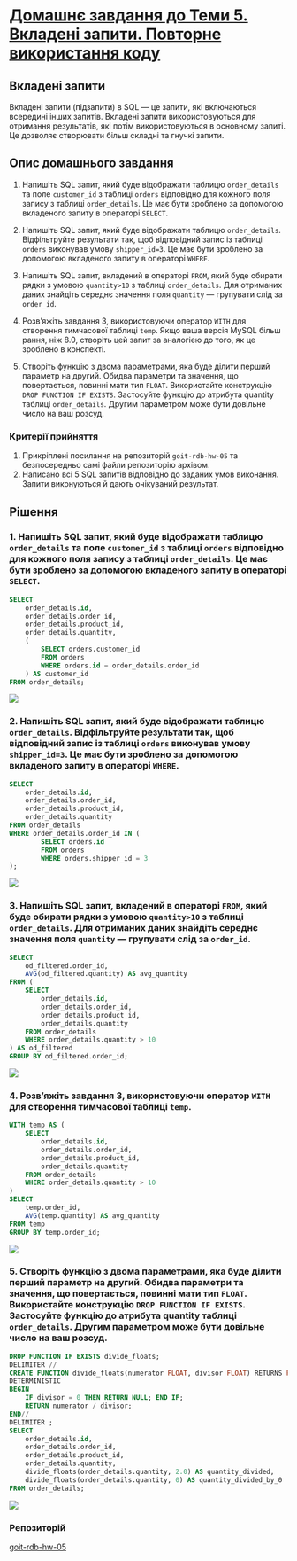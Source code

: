 # [Домашнє завдання до Теми 5. Вкладені запити. Повторне використання коду](https://www.edu.goit.global/learn/25315460/21808779/22222325/homework)

## Вкладені запити

Вкладені запити (підзапити) в SQL — це запити, які включаються всередині інших запитів. Вкладені запити використовуються для отримання результатів, які потім використовуються в основному запиті. Це дозволяє створювати більш складні та гнучкі запити.

## Опис домашнього завдання

1. Напишіть SQL запит, який буде відображати таблицю `order_details` та поле `customer_id` з таблиці `orders` відповідно для кожного поля запису з таблиці `order_details`.
Це має бути зроблено за допомогою вкладеного запиту в операторі `SELECT`.

2. Напишіть SQL запит, який буде відображати таблицю `order_details`. Відфільтруйте результати так, щоб відповідний запис із таблиці `orders` виконував умову `shipper_id=3`.
Це має бути зроблено за допомогою вкладеного запиту в операторі `WHERE`.

3. Напишіть SQL запит, вкладений в операторі `FROM`, який буде обирати рядки з умовою `quantity>10` з таблиці `order_details`. Для отриманих даних знайдіть середнє значення поля `quantity` — групувати слід за `order_id`.

4. Розв’яжіть завдання 3, використовуючи оператор `WITH` для створення тимчасової таблиці `temp`. Якщо ваша версія MySQL більш рання, ніж 8.0, створіть цей запит за аналогією до того, як це зроблено в конспекті.

5. Створіть функцію з двома параметрами, яка буде ділити перший параметр на другий. Обидва параметри та значення, що повертається, повинні мати тип `FLOAT`.
Використайте конструкцію `DROP FUNCTION IF EXISTS`. Застосуйте функцію до атрибута quantity таблиці `order_details`. Другим параметром може бути довільне число на ваш розсуд.

### Критерії прийняття

1. Прикріплені посилання на репозиторій `goit-rdb-hw-05` та безпосередньо самі файли репозиторію архівом.
2. Написано всі 5 SQL запитів відповідно до заданих умов виконання. Запити виконуються й дають очікуваний результат.

## Рішення

### 1. Напишіть SQL запит, який буде відображати таблицю `order_details` та поле `customer_id` з таблиці `orders` відповідно для кожного поля запису з таблиці `order_details`. Це має бути зроблено за допомогою вкладеного запиту в операторі `SELECT`.

```sql
SELECT
    order_details.id,
    order_details.order_id,
    order_details.product_id,
    order_details.quantity,
    (
        SELECT orders.customer_id
        FROM orders
        WHERE orders.id = order_details.order_id
    ) AS customer_id
FROM order_details;

```
![](./assets/order_details_customer_is.png)

### 2. Напишіть SQL запит, який буде відображати таблицю `order_details`. Відфільтруйте результати так, щоб відповідний запис із таблиці `orders` виконував умову `shipper_id=3`. Це має бути зроблено за допомогою вкладеного запиту в операторі `WHERE`.

```sql
SELECT
    order_details.id,
    order_details.order_id,
    order_details.product_id,
    order_details.quantity
FROM order_details
WHERE order_details.order_id IN (
        SELECT orders.id
        FROM orders
        WHERE orders.shipper_id = 3
);
```

![](./assets/where_select.png)

### 3. Напишіть SQL запит, вкладений в операторі `FROM`, який буде обирати рядки з умовою `quantity>10` з таблиці `order_details`. Для отриманих даних знайдіть середнє значення поля `quantity` — групувати слід за `order_id`.

```sql
SELECT
    od_filtered.order_id,
    AVG(od_filtered.quantity) AS avg_quantity
FROM (
    SELECT
        order_details.id,
        order_details.order_id,
        order_details.product_id,
        order_details.quantity
    FROM order_details
    WHERE order_details.quantity > 10
) AS od_filtered
GROUP BY od_filtered.order_id;
```

![](./assets/select_group.png)


### 4. Розв’яжіть завдання 3, використовуючи оператор `WITH` для створення тимчасової таблиці `temp`.

```sql
WITH temp AS (
    SELECT
        order_details.id,
        order_details.order_id,
        order_details.product_id,
        order_details.quantity
    FROM order_details
    WHERE order_details.quantity > 10
)
SELECT
    temp.order_id,
    AVG(temp.quantity) AS avg_quantity
FROM temp
GROUP BY temp.order_id;
```

![](./assets/temp_table.png)

### 5. Створіть функцію з двома параметрами, яка буде ділити перший параметр на другий. Обидва параметри та значення, що повертається, повинні мати тип `FLOAT`. Використайте конструкцію `DROP FUNCTION IF EXISTS`. Застосуйте функцію до атрибута quantity таблиці `order_details`. Другим параметром може бути довільне число на ваш розсуд.

```sql
DROP FUNCTION IF EXISTS divide_floats;
DELIMITER //
CREATE FUNCTION divide_floats(numerator FLOAT, divisor FLOAT) RETURNS FLOAT
DETERMINISTIC
BEGIN
    IF divisor = 0 THEN RETURN NULL; END IF;
    RETURN numerator / divisor;
END//
DELIMITER ;
SELECT
    order_details.id,
    order_details.order_id,
    order_details.product_id,
    order_details.quantity,
    divide_floats(order_details.quantity, 2.0) AS quantity_divided,
    divide_floats(order_details.quantity, 0) AS quantity_divided_by_0
FROM order_details;
```

![](./assets/function.png)


### Репозиторій
[goit-rdb-hw-05](https://github.com/nickolas-z/goit-rdb-hw-05)
